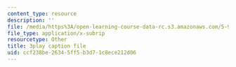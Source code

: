 ```yaml
---
content_type: resource
description: ''
file: /media/https%3A/open-learning-course-data-rc.s3.amazonaws.com/5-95j-teaching-college-level-science-and-engineering-fall-2015/ccf238be26345ff5b3d71c8ece212d06_hpM-siY2Bl0.vtt
file_type: application/x-subrip
resourcetype: Other
title: 3play caption file
uid: ccf238be-2634-5ff5-b3d7-1c8ece212d06
---
```

